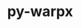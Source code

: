 ---
title: "py-warpx"
layout: cache
categories: [package, develop]
meta: {"versions": ["23.08"], "compilers": ["gcc@=11.4.0", "gcc@=9.4.0", "oneapi@=2024.0.0"], "oss": ["ubuntu20.04", "ubuntu22.04"], "platforms": ["linux"], "targets": ["neoverse_v1", "neoverse_v2", "ppc64le", "x86_64_v3"], "stacks": ["e4s", "e4s-neoverse-v2", "e4s-neoverse_v1", "e4s-oneapi", "e4s-power", "root"], "num_specs": 47, "num_specs_by_stack": {"e4s-power": 10, "root": 47, "e4s-neoverse_v1": 9, "e4s-neoverse-v2": 10, "e4s": 9, "e4s-oneapi": 9}}
spec_details: [{"hash": "5duzbh4n2sswkn4k4lxzkm5gykau4tam", "compiler": "gcc@=9.4.0", "versions": ["23.08"], "os": "ubuntu20.04", "platform": "linux", "target": "ppc64le", "variants": ["build_system=python_pip", "+mpi"], "stacks": ["e4s-power", "root"], "size": "-", "tarball": "https://binaries.spack.io/develop/build_cache/linux-ubuntu20.04-ppc64le/gcc-9.4.0/py-warpx-23.08/linux-ubuntu20.04-ppc64le-gcc-9.4.0-py-warpx-23.08-5duzbh4n2sswkn4k4lxzkm5gykau4tam.spack"}, {"hash": "jdiatys7topj47fr5u33fvve4ix23qvr", "compiler": "gcc@=9.4.0", "versions": ["23.08"], "os": "ubuntu20.04", "platform": "linux", "target": "ppc64le", "variants": ["build_system=python_pip", "+mpi"], "stacks": ["e4s-power", "root"], "size": "-", "tarball": "https://binaries.spack.io/develop/build_cache/linux-ubuntu20.04-ppc64le/gcc-9.4.0/py-warpx-23.08/linux-ubuntu20.04-ppc64le-gcc-9.4.0-py-warpx-23.08-jdiatys7topj47fr5u33fvve4ix23qvr.spack"}, {"hash": "4rpkqhebgouzwqsspeiiqbhvyjjekrif", "compiler": "gcc@=9.4.0", "versions": ["23.08"], "os": "ubuntu20.04", "platform": "linux", "target": "ppc64le", "variants": ["build_system=python_pip", "+mpi"], "stacks": ["e4s-power", "root"], "size": "-", "tarball": "https://binaries.spack.io/develop/build_cache/linux-ubuntu20.04-ppc64le/gcc-9.4.0/py-warpx-23.08/linux-ubuntu20.04-ppc64le-gcc-9.4.0-py-warpx-23.08-4rpkqhebgouzwqsspeiiqbhvyjjekrif.spack"}, {"hash": "uf7hgnf3d7fwrk2jmwvl2wpgyxkjif32", "compiler": "gcc@=9.4.0", "versions": ["23.08"], "os": "ubuntu20.04", "platform": "linux", "target": "ppc64le", "variants": ["build_system=python_pip", "+mpi"], "stacks": ["e4s-power", "root"], "size": "-", "tarball": "https://binaries.spack.io/develop/build_cache/linux-ubuntu20.04-ppc64le/gcc-9.4.0/py-warpx-23.08/linux-ubuntu20.04-ppc64le-gcc-9.4.0-py-warpx-23.08-uf7hgnf3d7fwrk2jmwvl2wpgyxkjif32.spack"}, {"hash": "vz2m27e7xd2zcuugsxemn3x74bs72wto", "compiler": "gcc@=9.4.0", "versions": ["23.08"], "os": "ubuntu20.04", "platform": "linux", "target": "ppc64le", "variants": ["build_system=python_pip", "+mpi"], "stacks": ["e4s-power", "root"], "size": "-", "tarball": "https://binaries.spack.io/develop/build_cache/linux-ubuntu20.04-ppc64le/gcc-9.4.0/py-warpx-23.08/linux-ubuntu20.04-ppc64le-gcc-9.4.0-py-warpx-23.08-vz2m27e7xd2zcuugsxemn3x74bs72wto.spack"}, {"hash": "kkgf57uvmpvstllmdiggpe3flmbqbaea", "compiler": "gcc@=9.4.0", "versions": ["23.08"], "os": "ubuntu20.04", "platform": "linux", "target": "ppc64le", "variants": ["build_system=python_pip", "+mpi"], "stacks": ["e4s-power", "root"], "size": "-", "tarball": "https://binaries.spack.io/develop/build_cache/linux-ubuntu20.04-ppc64le/gcc-9.4.0/py-warpx-23.08/linux-ubuntu20.04-ppc64le-gcc-9.4.0-py-warpx-23.08-kkgf57uvmpvstllmdiggpe3flmbqbaea.spack"}, {"hash": "x4p4a5g427g2k2kn3icfvzjfdu77nvq7", "compiler": "gcc@=9.4.0", "versions": ["23.08"], "os": "ubuntu20.04", "platform": "linux", "target": "ppc64le", "variants": ["build_system=python_pip", "+mpi"], "stacks": ["e4s-power", "root"], "size": "-", "tarball": "https://binaries.spack.io/develop/build_cache/linux-ubuntu20.04-ppc64le/gcc-9.4.0/py-warpx-23.08/linux-ubuntu20.04-ppc64le-gcc-9.4.0-py-warpx-23.08-x4p4a5g427g2k2kn3icfvzjfdu77nvq7.spack"}, {"hash": "awprpoegnvdx4lw4sod4ly32mc652cac", "compiler": "gcc@=9.4.0", "versions": ["23.08"], "os": "ubuntu20.04", "platform": "linux", "target": "ppc64le", "variants": ["build_system=python_pip", "+mpi"], "stacks": ["e4s-power", "root"], "size": "-", "tarball": "https://binaries.spack.io/develop/build_cache/linux-ubuntu20.04-ppc64le/gcc-9.4.0/py-warpx-23.08/linux-ubuntu20.04-ppc64le-gcc-9.4.0-py-warpx-23.08-awprpoegnvdx4lw4sod4ly32mc652cac.spack"}, {"hash": "rub5m7xsexq5w3agdbabs3rnungdt4hf", "compiler": "gcc@=9.4.0", "versions": ["23.08"], "os": "ubuntu20.04", "platform": "linux", "target": "ppc64le", "variants": ["build_system=python_pip", "+mpi"], "stacks": ["e4s-power", "root"], "size": "-", "tarball": "https://binaries.spack.io/develop/build_cache/linux-ubuntu20.04-ppc64le/gcc-9.4.0/py-warpx-23.08/linux-ubuntu20.04-ppc64le-gcc-9.4.0-py-warpx-23.08-rub5m7xsexq5w3agdbabs3rnungdt4hf.spack"}, {"hash": "xrhuqmonp5fa7bjqxwoy4hsv2vr6sf6j", "compiler": "gcc@=9.4.0", "versions": ["23.08"], "os": "ubuntu20.04", "platform": "linux", "target": "ppc64le", "variants": ["build_system=python_pip", "+mpi"], "stacks": ["e4s-power", "root"], "size": "-", "tarball": "https://binaries.spack.io/develop/build_cache/linux-ubuntu20.04-ppc64le/gcc-9.4.0/py-warpx-23.08/linux-ubuntu20.04-ppc64le-gcc-9.4.0-py-warpx-23.08-xrhuqmonp5fa7bjqxwoy4hsv2vr6sf6j.spack"}, {"hash": "cuthosvkuv2ocwzuvzbmlolc5spt3uqx", "compiler": "gcc@=11.4.0", "versions": ["23.08"], "os": "ubuntu22.04", "platform": "linux", "target": "neoverse_v1", "variants": ["build_system=python_pip", "+mpi"], "stacks": ["root", "e4s-neoverse_v1"], "size": "-", "tarball": "https://binaries.spack.io/develop/build_cache/linux-ubuntu22.04-neoverse_v1/gcc-11.4.0/py-warpx-23.08/linux-ubuntu22.04-neoverse_v1-gcc-11.4.0-py-warpx-23.08-cuthosvkuv2ocwzuvzbmlolc5spt3uqx.spack"}, {"hash": "bekqq3f2lyigbriquuyitz3aex4rf7d3", "compiler": "gcc@=11.4.0", "versions": ["23.08"], "os": "ubuntu22.04", "platform": "linux", "target": "neoverse_v1", "variants": ["build_system=python_pip", "+mpi"], "stacks": ["root", "e4s-neoverse_v1"], "size": "-", "tarball": "https://binaries.spack.io/develop/build_cache/linux-ubuntu22.04-neoverse_v1/gcc-11.4.0/py-warpx-23.08/linux-ubuntu22.04-neoverse_v1-gcc-11.4.0-py-warpx-23.08-bekqq3f2lyigbriquuyitz3aex4rf7d3.spack"}, {"hash": "fzcnvadywg6ovouihot2mr2uieojnxmc", "compiler": "gcc@=11.4.0", "versions": ["23.08"], "os": "ubuntu22.04", "platform": "linux", "target": "neoverse_v1", "variants": ["build_system=python_pip", "+mpi"], "stacks": ["root", "e4s-neoverse_v1"], "size": "-", "tarball": "https://binaries.spack.io/develop/build_cache/linux-ubuntu22.04-neoverse_v1/gcc-11.4.0/py-warpx-23.08/linux-ubuntu22.04-neoverse_v1-gcc-11.4.0-py-warpx-23.08-fzcnvadywg6ovouihot2mr2uieojnxmc.spack"}, {"hash": "gtmznzk52nu323w7k2ulbyxwx44lfeeu", "compiler": "gcc@=11.4.0", "versions": ["23.08"], "os": "ubuntu22.04", "platform": "linux", "target": "neoverse_v1", "variants": ["build_system=python_pip", "+mpi"], "stacks": ["root", "e4s-neoverse_v1"], "size": "-", "tarball": "https://binaries.spack.io/develop/build_cache/linux-ubuntu22.04-neoverse_v1/gcc-11.4.0/py-warpx-23.08/linux-ubuntu22.04-neoverse_v1-gcc-11.4.0-py-warpx-23.08-gtmznzk52nu323w7k2ulbyxwx44lfeeu.spack"}, {"hash": "erdswgikjvlxkne4cjvmmqu4r44gggmc", "compiler": "gcc@=11.4.0", "versions": ["23.08"], "os": "ubuntu22.04", "platform": "linux", "target": "neoverse_v1", "variants": ["build_system=python_pip", "+mpi"], "stacks": ["root", "e4s-neoverse_v1"], "size": "-", "tarball": "https://binaries.spack.io/develop/build_cache/linux-ubuntu22.04-neoverse_v1/gcc-11.4.0/py-warpx-23.08/linux-ubuntu22.04-neoverse_v1-gcc-11.4.0-py-warpx-23.08-erdswgikjvlxkne4cjvmmqu4r44gggmc.spack"}, {"hash": "qjmggpbk7qxvbtjcvdw2nvlzrcrdtfen", "compiler": "gcc@=11.4.0", "versions": ["23.08"], "os": "ubuntu22.04", "platform": "linux", "target": "neoverse_v1", "variants": ["build_system=python_pip", "+mpi"], "stacks": ["root", "e4s-neoverse_v1"], "size": "-", "tarball": "https://binaries.spack.io/develop/build_cache/linux-ubuntu22.04-neoverse_v1/gcc-11.4.0/py-warpx-23.08/linux-ubuntu22.04-neoverse_v1-gcc-11.4.0-py-warpx-23.08-qjmggpbk7qxvbtjcvdw2nvlzrcrdtfen.spack"}, {"hash": "zisxe4r7mvinzboegkqofzbznfa63p6q", "compiler": "gcc@=11.4.0", "versions": ["23.08"], "os": "ubuntu22.04", "platform": "linux", "target": "neoverse_v1", "variants": ["build_system=python_pip", "+mpi"], "stacks": ["root", "e4s-neoverse_v1"], "size": "-", "tarball": "https://binaries.spack.io/develop/build_cache/linux-ubuntu22.04-neoverse_v1/gcc-11.4.0/py-warpx-23.08/linux-ubuntu22.04-neoverse_v1-gcc-11.4.0-py-warpx-23.08-zisxe4r7mvinzboegkqofzbznfa63p6q.spack"}, {"hash": "yx4updbc4ejp5kjx7xixqjhzdi5tweeb", "compiler": "gcc@=11.4.0", "versions": ["23.08"], "os": "ubuntu22.04", "platform": "linux", "target": "neoverse_v1", "variants": ["build_system=python_pip", "+mpi"], "stacks": ["root", "e4s-neoverse_v1"], "size": "-", "tarball": "https://binaries.spack.io/develop/build_cache/linux-ubuntu22.04-neoverse_v1/gcc-11.4.0/py-warpx-23.08/linux-ubuntu22.04-neoverse_v1-gcc-11.4.0-py-warpx-23.08-yx4updbc4ejp5kjx7xixqjhzdi5tweeb.spack"}, {"hash": "sv22v2nc4dqvauywnaxxe7ptjamd6ifn", "compiler": "gcc@=11.4.0", "versions": ["23.08"], "os": "ubuntu22.04", "platform": "linux", "target": "neoverse_v1", "variants": ["build_system=python_pip", "+mpi"], "stacks": ["root", "e4s-neoverse_v1"], "size": "-", "tarball": "https://binaries.spack.io/develop/build_cache/linux-ubuntu22.04-neoverse_v1/gcc-11.4.0/py-warpx-23.08/linux-ubuntu22.04-neoverse_v1-gcc-11.4.0-py-warpx-23.08-sv22v2nc4dqvauywnaxxe7ptjamd6ifn.spack"}, {"hash": "nbsj4ejc4ayztgqxgkxxbteybb4726cz", "compiler": "gcc@=11.4.0", "versions": ["23.08"], "os": "ubuntu22.04", "platform": "linux", "target": "neoverse_v2", "variants": ["build_system=python_pip", "+mpi"], "stacks": ["e4s-neoverse-v2", "root"], "size": "-", "tarball": "https://binaries.spack.io/develop/build_cache/linux-ubuntu22.04-neoverse_v2/gcc-11.4.0/py-warpx-23.08/linux-ubuntu22.04-neoverse_v2-gcc-11.4.0-py-warpx-23.08-nbsj4ejc4ayztgqxgkxxbteybb4726cz.spack"}, {"hash": "zepimbkx3afqto4vvwh2wmx7tk35papt", "compiler": "gcc@=11.4.0", "versions": ["23.08"], "os": "ubuntu22.04", "platform": "linux", "target": "neoverse_v2", "variants": ["build_system=python_pip", "+mpi"], "stacks": ["e4s-neoverse-v2", "root"], "size": "-", "tarball": "https://binaries.spack.io/develop/build_cache/linux-ubuntu22.04-neoverse_v2/gcc-11.4.0/py-warpx-23.08/linux-ubuntu22.04-neoverse_v2-gcc-11.4.0-py-warpx-23.08-zepimbkx3afqto4vvwh2wmx7tk35papt.spack"}, {"hash": "vy2ed4rsaxxxbteru5l5tspufpgxj2hk", "compiler": "gcc@=11.4.0", "versions": ["23.08"], "os": "ubuntu22.04", "platform": "linux", "target": "neoverse_v2", "variants": ["build_system=python_pip", "+mpi"], "stacks": ["e4s-neoverse-v2", "root"], "size": "-", "tarball": "https://binaries.spack.io/develop/build_cache/linux-ubuntu22.04-neoverse_v2/gcc-11.4.0/py-warpx-23.08/linux-ubuntu22.04-neoverse_v2-gcc-11.4.0-py-warpx-23.08-vy2ed4rsaxxxbteru5l5tspufpgxj2hk.spack"}, {"hash": "lyn3mh37lyrdta5peqf6jmfstkqmlxxc", "compiler": "gcc@=11.4.0", "versions": ["23.08"], "os": "ubuntu22.04", "platform": "linux", "target": "neoverse_v2", "variants": ["build_system=python_pip", "+mpi"], "stacks": ["e4s-neoverse-v2", "root"], "size": "-", "tarball": "https://binaries.spack.io/develop/build_cache/linux-ubuntu22.04-neoverse_v2/gcc-11.4.0/py-warpx-23.08/linux-ubuntu22.04-neoverse_v2-gcc-11.4.0-py-warpx-23.08-lyn3mh37lyrdta5peqf6jmfstkqmlxxc.spack"}, {"hash": "vbag52zvdl2jshkwrm2fv6ihe3lvqruc", "compiler": "gcc@=11.4.0", "versions": ["23.08"], "os": "ubuntu22.04", "platform": "linux", "target": "neoverse_v2", "variants": ["build_system=python_pip", "+mpi"], "stacks": ["e4s-neoverse-v2", "root"], "size": "-", "tarball": "https://binaries.spack.io/develop/build_cache/linux-ubuntu22.04-neoverse_v2/gcc-11.4.0/py-warpx-23.08/linux-ubuntu22.04-neoverse_v2-gcc-11.4.0-py-warpx-23.08-vbag52zvdl2jshkwrm2fv6ihe3lvqruc.spack"}, {"hash": "3matdryld6ocwta4u4obadtuwjpsa3pz", "compiler": "gcc@=11.4.0", "versions": ["23.08"], "os": "ubuntu22.04", "platform": "linux", "target": "neoverse_v2", "variants": ["build_system=python_pip", "+mpi"], "stacks": ["e4s-neoverse-v2", "root"], "size": "-", "tarball": "https://binaries.spack.io/develop/build_cache/linux-ubuntu22.04-neoverse_v2/gcc-11.4.0/py-warpx-23.08/linux-ubuntu22.04-neoverse_v2-gcc-11.4.0-py-warpx-23.08-3matdryld6ocwta4u4obadtuwjpsa3pz.spack"}, {"hash": "275xxvyydzk77fjv4mlul5543qamfodt", "compiler": "gcc@=11.4.0", "versions": ["23.08"], "os": "ubuntu22.04", "platform": "linux", "target": "neoverse_v2", "variants": ["build_system=python_pip", "+mpi"], "stacks": ["e4s-neoverse-v2", "root"], "size": "-", "tarball": "https://binaries.spack.io/develop/build_cache/linux-ubuntu22.04-neoverse_v2/gcc-11.4.0/py-warpx-23.08/linux-ubuntu22.04-neoverse_v2-gcc-11.4.0-py-warpx-23.08-275xxvyydzk77fjv4mlul5543qamfodt.spack"}, {"hash": "lpcsawx4kvwig5invghbfeidmglkab2d", "compiler": "gcc@=11.4.0", "versions": ["23.08"], "os": "ubuntu22.04", "platform": "linux", "target": "neoverse_v2", "variants": ["build_system=python_pip", "+mpi"], "stacks": ["e4s-neoverse-v2", "root"], "size": "-", "tarball": "https://binaries.spack.io/develop/build_cache/linux-ubuntu22.04-neoverse_v2/gcc-11.4.0/py-warpx-23.08/linux-ubuntu22.04-neoverse_v2-gcc-11.4.0-py-warpx-23.08-lpcsawx4kvwig5invghbfeidmglkab2d.spack"}, {"hash": "lsordiri2xrbeq4opxoajyhqdlmfl6oe", "compiler": "gcc@=11.4.0", "versions": ["23.08"], "os": "ubuntu22.04", "platform": "linux", "target": "neoverse_v2", "variants": ["build_system=python_pip", "+mpi"], "stacks": ["e4s-neoverse-v2", "root"], "size": "-", "tarball": "https://binaries.spack.io/develop/build_cache/linux-ubuntu22.04-neoverse_v2/gcc-11.4.0/py-warpx-23.08/linux-ubuntu22.04-neoverse_v2-gcc-11.4.0-py-warpx-23.08-lsordiri2xrbeq4opxoajyhqdlmfl6oe.spack"}, {"hash": "nfw4cl423urzuhb4g7tagpxn5ehl3nbx", "compiler": "gcc@=11.4.0", "versions": ["23.08"], "os": "ubuntu22.04", "platform": "linux", "target": "neoverse_v2", "variants": ["build_system=python_pip", "+mpi"], "stacks": ["e4s-neoverse-v2", "root"], "size": "-", "tarball": "https://binaries.spack.io/develop/build_cache/linux-ubuntu22.04-neoverse_v2/gcc-11.4.0/py-warpx-23.08/linux-ubuntu22.04-neoverse_v2-gcc-11.4.0-py-warpx-23.08-nfw4cl423urzuhb4g7tagpxn5ehl3nbx.spack"}, {"hash": "h2f5xrgwfppb63zk4qx43bk2nrahxtea", "compiler": "gcc@=11.4.0", "versions": ["23.08"], "os": "ubuntu22.04", "platform": "linux", "target": "x86_64_v3", "variants": ["build_system=python_pip", "+mpi"], "stacks": ["root", "e4s"], "size": "-", "tarball": "https://binaries.spack.io/develop/build_cache/linux-ubuntu22.04-x86_64_v3/gcc-11.4.0/py-warpx-23.08/linux-ubuntu22.04-x86_64_v3-gcc-11.4.0-py-warpx-23.08-h2f5xrgwfppb63zk4qx43bk2nrahxtea.spack"}, {"hash": "dycef4zb5lqm565uyentj6ttwosyh6gt", "compiler": "gcc@=11.4.0", "versions": ["23.08"], "os": "ubuntu22.04", "platform": "linux", "target": "x86_64_v3", "variants": ["build_system=python_pip", "+mpi"], "stacks": ["root", "e4s"], "size": "-", "tarball": "https://binaries.spack.io/develop/build_cache/linux-ubuntu22.04-x86_64_v3/gcc-11.4.0/py-warpx-23.08/linux-ubuntu22.04-x86_64_v3-gcc-11.4.0-py-warpx-23.08-dycef4zb5lqm565uyentj6ttwosyh6gt.spack"}, {"hash": "hfjhbzzu5hvrdde2tgbg5izftfoep4ac", "compiler": "gcc@=11.4.0", "versions": ["23.08"], "os": "ubuntu22.04", "platform": "linux", "target": "x86_64_v3", "variants": ["build_system=python_pip", "+mpi"], "stacks": ["root", "e4s"], "size": "-", "tarball": "https://binaries.spack.io/develop/build_cache/linux-ubuntu22.04-x86_64_v3/gcc-11.4.0/py-warpx-23.08/linux-ubuntu22.04-x86_64_v3-gcc-11.4.0-py-warpx-23.08-hfjhbzzu5hvrdde2tgbg5izftfoep4ac.spack"}, {"hash": "octmswhm7biqjwhueghxwbgoxy6eg2zq", "compiler": "gcc@=11.4.0", "versions": ["23.08"], "os": "ubuntu22.04", "platform": "linux", "target": "x86_64_v3", "variants": ["build_system=python_pip", "+mpi"], "stacks": ["root", "e4s"], "size": "-", "tarball": "https://binaries.spack.io/develop/build_cache/linux-ubuntu22.04-x86_64_v3/gcc-11.4.0/py-warpx-23.08/linux-ubuntu22.04-x86_64_v3-gcc-11.4.0-py-warpx-23.08-octmswhm7biqjwhueghxwbgoxy6eg2zq.spack"}, {"hash": "ogrrwdx3awoybkxml5t5mb7krayeltq5", "compiler": "gcc@=11.4.0", "versions": ["23.08"], "os": "ubuntu22.04", "platform": "linux", "target": "x86_64_v3", "variants": ["build_system=python_pip", "+mpi"], "stacks": ["root", "e4s"], "size": "-", "tarball": "https://binaries.spack.io/develop/build_cache/linux-ubuntu22.04-x86_64_v3/gcc-11.4.0/py-warpx-23.08/linux-ubuntu22.04-x86_64_v3-gcc-11.4.0-py-warpx-23.08-ogrrwdx3awoybkxml5t5mb7krayeltq5.spack"}, {"hash": "sam6b3gfjb2oqzec4wdfyyzzcektlpai", "compiler": "gcc@=11.4.0", "versions": ["23.08"], "os": "ubuntu22.04", "platform": "linux", "target": "x86_64_v3", "variants": ["build_system=python_pip", "+mpi"], "stacks": ["root", "e4s"], "size": "-", "tarball": "https://binaries.spack.io/develop/build_cache/linux-ubuntu22.04-x86_64_v3/gcc-11.4.0/py-warpx-23.08/linux-ubuntu22.04-x86_64_v3-gcc-11.4.0-py-warpx-23.08-sam6b3gfjb2oqzec4wdfyyzzcektlpai.spack"}, {"hash": "n2fzutwwgraym3zfyhh2mvbd3euadnp4", "compiler": "gcc@=11.4.0", "versions": ["23.08"], "os": "ubuntu22.04", "platform": "linux", "target": "x86_64_v3", "variants": ["build_system=python_pip", "+mpi"], "stacks": ["root", "e4s"], "size": "-", "tarball": "https://binaries.spack.io/develop/build_cache/linux-ubuntu22.04-x86_64_v3/gcc-11.4.0/py-warpx-23.08/linux-ubuntu22.04-x86_64_v3-gcc-11.4.0-py-warpx-23.08-n2fzutwwgraym3zfyhh2mvbd3euadnp4.spack"}, {"hash": "sngrgz4tf7xsfv6q4nxiwvr5uijc455c", "compiler": "gcc@=11.4.0", "versions": ["23.08"], "os": "ubuntu22.04", "platform": "linux", "target": "x86_64_v3", "variants": ["build_system=python_pip", "+mpi"], "stacks": ["root", "e4s"], "size": "-", "tarball": "https://binaries.spack.io/develop/build_cache/linux-ubuntu22.04-x86_64_v3/gcc-11.4.0/py-warpx-23.08/linux-ubuntu22.04-x86_64_v3-gcc-11.4.0-py-warpx-23.08-sngrgz4tf7xsfv6q4nxiwvr5uijc455c.spack"}, {"hash": "wzsm637daw2eie5qavzkaywd6edozwtt", "compiler": "gcc@=11.4.0", "versions": ["23.08"], "os": "ubuntu22.04", "platform": "linux", "target": "x86_64_v3", "variants": ["build_system=python_pip", "+mpi"], "stacks": ["root", "e4s"], "size": "-", "tarball": "https://binaries.spack.io/develop/build_cache/linux-ubuntu22.04-x86_64_v3/gcc-11.4.0/py-warpx-23.08/linux-ubuntu22.04-x86_64_v3-gcc-11.4.0-py-warpx-23.08-wzsm637daw2eie5qavzkaywd6edozwtt.spack"}, {"hash": "bxjoa57aia5cfjyhta2dy4z4vbu7ehpy", "compiler": "oneapi@=2024.0.0", "versions": ["23.08"], "os": "ubuntu22.04", "platform": "linux", "target": "x86_64_v3", "variants": ["build_system=python_pip", "+mpi"], "stacks": ["root", "e4s-oneapi"], "size": "-", "tarball": "https://binaries.spack.io/develop/build_cache/linux-ubuntu22.04-x86_64_v3/oneapi-2024.0.0/py-warpx-23.08/linux-ubuntu22.04-x86_64_v3-oneapi-2024.0.0-py-warpx-23.08-bxjoa57aia5cfjyhta2dy4z4vbu7ehpy.spack"}, {"hash": "nbh6wsgar325mxv5foqmysjiyqz45dex", "compiler": "oneapi@=2024.0.0", "versions": ["23.08"], "os": "ubuntu22.04", "platform": "linux", "target": "x86_64_v3", "variants": ["build_system=python_pip", "+mpi"], "stacks": ["root", "e4s-oneapi"], "size": "-", "tarball": "https://binaries.spack.io/develop/build_cache/linux-ubuntu22.04-x86_64_v3/oneapi-2024.0.0/py-warpx-23.08/linux-ubuntu22.04-x86_64_v3-oneapi-2024.0.0-py-warpx-23.08-nbh6wsgar325mxv5foqmysjiyqz45dex.spack"}, {"hash": "kmkchid57b7jx3kj7asdtitflhm4ez6j", "compiler": "oneapi@=2024.0.0", "versions": ["23.08"], "os": "ubuntu22.04", "platform": "linux", "target": "x86_64_v3", "variants": ["build_system=python_pip", "+mpi"], "stacks": ["root", "e4s-oneapi"], "size": "-", "tarball": "https://binaries.spack.io/develop/build_cache/linux-ubuntu22.04-x86_64_v3/oneapi-2024.0.0/py-warpx-23.08/linux-ubuntu22.04-x86_64_v3-oneapi-2024.0.0-py-warpx-23.08-kmkchid57b7jx3kj7asdtitflhm4ez6j.spack"}, {"hash": "zwc7bvwf3na7gzjxj2qur4idqxddbunr", "compiler": "oneapi@=2024.0.0", "versions": ["23.08"], "os": "ubuntu22.04", "platform": "linux", "target": "x86_64_v3", "variants": ["build_system=python_pip", "+mpi"], "stacks": ["root", "e4s-oneapi"], "size": "-", "tarball": "https://binaries.spack.io/develop/build_cache/linux-ubuntu22.04-x86_64_v3/oneapi-2024.0.0/py-warpx-23.08/linux-ubuntu22.04-x86_64_v3-oneapi-2024.0.0-py-warpx-23.08-zwc7bvwf3na7gzjxj2qur4idqxddbunr.spack"}, {"hash": "jmbmt5pqtjkikjr5ypj2pqkoi5cc4ymo", "compiler": "oneapi@=2024.0.0", "versions": ["23.08"], "os": "ubuntu22.04", "platform": "linux", "target": "x86_64_v3", "variants": ["build_system=python_pip", "+mpi"], "stacks": ["root", "e4s-oneapi"], "size": "-", "tarball": "https://binaries.spack.io/develop/build_cache/linux-ubuntu22.04-x86_64_v3/oneapi-2024.0.0/py-warpx-23.08/linux-ubuntu22.04-x86_64_v3-oneapi-2024.0.0-py-warpx-23.08-jmbmt5pqtjkikjr5ypj2pqkoi5cc4ymo.spack"}, {"hash": "geqwamky5t77tik2q3uc7iao556e33ii", "compiler": "oneapi@=2024.0.0", "versions": ["23.08"], "os": "ubuntu22.04", "platform": "linux", "target": "x86_64_v3", "variants": ["build_system=python_pip", "+mpi"], "stacks": ["root", "e4s-oneapi"], "size": "-", "tarball": "https://binaries.spack.io/develop/build_cache/linux-ubuntu22.04-x86_64_v3/oneapi-2024.0.0/py-warpx-23.08/linux-ubuntu22.04-x86_64_v3-oneapi-2024.0.0-py-warpx-23.08-geqwamky5t77tik2q3uc7iao556e33ii.spack"}, {"hash": "ppks3nhczt57afp6nozhc3mbfqnwctpe", "compiler": "oneapi@=2024.0.0", "versions": ["23.08"], "os": "ubuntu22.04", "platform": "linux", "target": "x86_64_v3", "variants": ["build_system=python_pip", "+mpi"], "stacks": ["root", "e4s-oneapi"], "size": "-", "tarball": "https://binaries.spack.io/develop/build_cache/linux-ubuntu22.04-x86_64_v3/oneapi-2024.0.0/py-warpx-23.08/linux-ubuntu22.04-x86_64_v3-oneapi-2024.0.0-py-warpx-23.08-ppks3nhczt57afp6nozhc3mbfqnwctpe.spack"}, {"hash": "s2vpiyg5yu5gjjoihab5z7pjyvja2ivz", "compiler": "oneapi@=2024.0.0", "versions": ["23.08"], "os": "ubuntu22.04", "platform": "linux", "target": "x86_64_v3", "variants": ["build_system=python_pip", "+mpi"], "stacks": ["root", "e4s-oneapi"], "size": "-", "tarball": "https://binaries.spack.io/develop/build_cache/linux-ubuntu22.04-x86_64_v3/oneapi-2024.0.0/py-warpx-23.08/linux-ubuntu22.04-x86_64_v3-oneapi-2024.0.0-py-warpx-23.08-s2vpiyg5yu5gjjoihab5z7pjyvja2ivz.spack"}, {"hash": "jqf55peql33bozz5xvlesh737ktylqtt", "compiler": "oneapi@=2024.0.0", "versions": ["23.08"], "os": "ubuntu22.04", "platform": "linux", "target": "x86_64_v3", "variants": ["build_system=python_pip", "+mpi"], "stacks": ["root", "e4s-oneapi"], "size": "-", "tarball": "https://binaries.spack.io/develop/build_cache/linux-ubuntu22.04-x86_64_v3/oneapi-2024.0.0/py-warpx-23.08/linux-ubuntu22.04-x86_64_v3-oneapi-2024.0.0-py-warpx-23.08-jqf55peql33bozz5xvlesh737ktylqtt.spack"}]
---